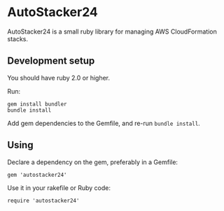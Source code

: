 # AutoStacker24

AutoStacker24 is a small ruby library for managing AWS CloudFormation stacks.

## Development setup

You should have ruby 2.0 or higher.

Run:

    gem install bundler
    bundle install

Add gem dependencies to the Gemfile, and re-run `bundle install`.


## Using

Declare a dependency on the gem, preferably in a Gemfile:

    gem 'autostacker24'

Use it in your rakefile or Ruby code:

    require 'autostacker24'

